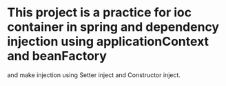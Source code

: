 # This project is a practice for ioc container in spring and dependency injection using applicationContext and beanFactory
and make injection using Setter inject and Constructor inject.

